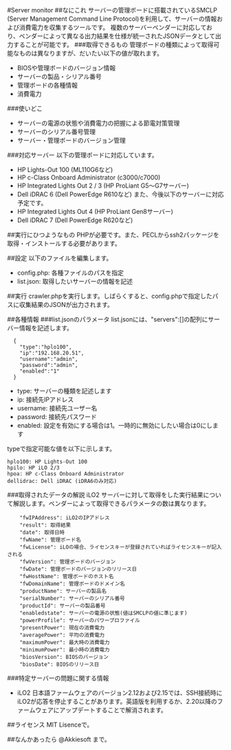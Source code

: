 #Server monitor
##なにこれ
サーバーの管理ボードに搭載されているSMCLP (Server Management Command Line Protocol)を利用して、サーバーの情報および消費電力を収集するツールです。
複数のサーバーベンダーに対応しており、ベンダーによって異なる出力結果を仕様が統一されたJSONデータとして出力することが可能です。
###取得できるもの
管理ボードの種類によって取得可能なものは異なりますが、だいたい以下の値が取れます。
* BIOSや管理ボードのバージョン情報
* サーバーの製品・シリアル番号
* 管理ボードの各種情報
* 消費電力

###使いどこ
* サーバーの電源の状態や消費電力の把握による節電対策管理
* サーバーのシリアル番号管理
* サーバー・管理ボードのバージョン管理

###対応サーバー
以下の管理ボードに対応しています。
* HP Lights-Out 100 (ML110G6など)
* HP c-Class Onboard Administrator (c3000/c7000)
* HP Integrated Lights Out 2 / 3 (HP ProLiant G5〜G7サーバー)
* Dell iDRAC 6 (Dell PowerEdge R610など)
また、今後以下のサーバーに対応予定です。
* HP Integrated Lights Out 4 (HP ProLiant Gen8サーバー)
* Dell iDRAC 7 (Dell PowerEdge R620など)

##実行にひつようなもの
PHPが必要です。また、PECLからssh2パッケージを取得・インストールする必要があります。

##設定
以下のファイルを編集します。
* config.php: 各種ファイルのパスを指定
* list.json: 取得したいサーバーの情報を記述

##実行
crawler.phpを実行します。しばらくすると、config.phpで指定したパスに収集結果のJSONが出力されます。

##各種情報
###list.jsonのパラメータ
list.jsonには、"servers":[]の配列にサーバー情報を記述します。
```
  {
    "type":"hplo100",
    "ip":"192.168.20.51",
    "username":"admin",
    "password":"admin",
    "enabled":"1"
  }
```
* type: サーバーの種類を記述します
* ip: 接続先IPアドレス
* username: 接続先ユーザー名
* password: 接続先パスワード
* enabled: 設定を有効にする場合は1。一時的に無効にしたい場合は0にします

typeで指定可能な値を以下に示します。
```
hplo100: HP Lights-Out 100
hpilo: HP iLO 2/3
hpoa: HP c-Class Onboard Administrator
dellidrac: Dell iDRAC (iDRA6のみ対応)
```

###取得されたデータの解説
iLO2 サーバーに対して取得をした実行結果について解説します。ベンダーによって取得できるパラメータの数は異なります。
```
    "fwIPAddress": iLO2のIPアドレス
    "result": 取得結果
    "date": 取得日時
    "fwName": 管理ボード名
    "fwLicense": iLOの場合、ライセンスキーが登録されていればライセンスキーが記入される
    "fwVersion": 管理ボードのバージョン
    "fwDate": 管理ボードのバージョンのリリース日
    "fwHostName": 管理ボードのホスト名
    "fwDomainName": 管理ボードのドメイン名
    "productName": サーバーの製品名
    "serialNumber": サーバーのシリアル番号
    "productId": サーバーの製品番号
    "enabledstate": サーバーの電源の状態(値はSMCLPの値に準じます)
    "powerProfile": サーバーのパワープロファイル
    "presentPower": 現在の消費電力
    "averagePower": 平均の消費電力
    "maximumPower": 最大時の消費電力
    "minimumPower": 最小時の消費電力
    "biosVersion": BIOSのバージョン
    "biosDate": BIOSのリリース日
```
###特定サーバーの問題に関する情報
* iLO2 日本語ファームウェアのバージョン2.12および2.15では、SSH接続時にiLO2が応答を停止することがあります。英語版を利用するか、2.20以降のファームウェアにアップデートすることで解消されます。

##ライセンス
MIT Lisenceで。

##なんかあったら
@Akkiesoft まで。